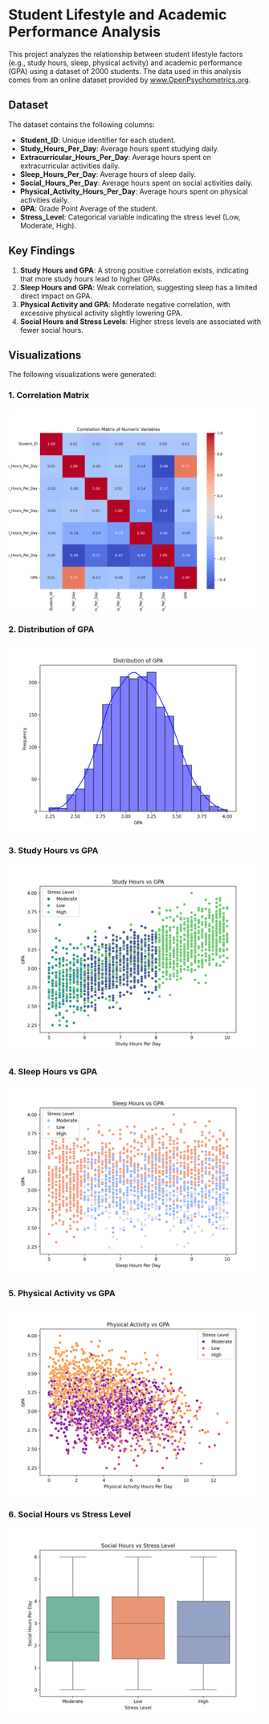 # Student Lifestyle and Academic Performance Analysis

This project analyzes the relationship between student lifestyle factors (e.g., study hours, sleep, physical activity) and academic performance (GPA) using a dataset of 2000 students. The data used in this analysis comes from an online dataset provided by www.OpenPsychometrics.org.

## Dataset
The dataset contains the following columns:
- **Student_ID**: Unique identifier for each student.
- **Study_Hours_Per_Day**: Average hours spent studying daily.
- **Extracurricular_Hours_Per_Day**: Average hours spent on extracurricular activities daily.
- **Sleep_Hours_Per_Day**: Average hours of sleep daily.
- **Social_Hours_Per_Day**: Average hours spent on social activities daily.
- **Physical_Activity_Hours_Per_Day**: Average hours spent on physical activities daily.
- **GPA**: Grade Point Average of the student.
- **Stress_Level**: Categorical variable indicating the stress level (Low, Moderate, High).

## Key Findings
1. **Study Hours and GPA**: A strong positive correlation exists, indicating that more study hours lead to higher GPAs.
2. **Sleep Hours and GPA**: Weak correlation, suggesting sleep has a limited direct impact on GPA.
3. **Physical Activity and GPA**: Moderate negative correlation, with excessive physical activity slightly lowering GPA.
4. **Social Hours and Stress Levels**: Higher stress levels are associated with fewer social hours.

## Visualizations
The following visualizations were generated:

### 1. Correlation Matrix
![Correlation Matrix](correlation_matrix.png)

### 2. Distribution of GPA
![Distribution of GPA](gpa_distribution.png)

### 3. Study Hours vs GPA
![Study Hours vs GPA](study_hours_vs_gpa.png)

### 4. Sleep Hours vs GPA
![Sleep Hours vs GPA](sleep_hours_vs_gpa.png)

### 5. Physical Activity vs GPA
![Physical Activity vs GPA](physical_activity_vs_gpa.png)

### 6. Social Hours vs Stress Level
![Social Hours vs Stress Level](social_hours_vs_stress_level.png)
